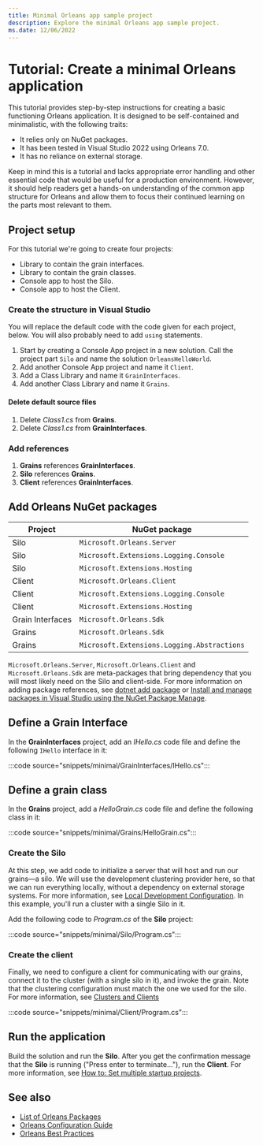 ```yaml
---
title: Minimal Orleans app sample project
description: Explore the minimal Orleans app sample project.
ms.date: 12/06/2022
---
```


# Tutorial: Create a minimal Orleans application

This tutorial provides step-by-step instructions for creating a basic functioning Orleans application. It is designed to be self-contained and minimalistic, with the following traits:

- It relies only on NuGet packages.
- It has been tested in Visual Studio 2022 using Orleans 7.0.
- It has no reliance on external storage.

Keep in mind this is a tutorial and lacks appropriate error handling and other essential code that would be useful for a production environment. However, it should help readers get a hands-on understanding of the common app structure for Orleans and allow them to focus their continued learning on the parts most relevant to them.

## Project setup

For this tutorial we're going to create four projects:

- Library to contain the grain interfaces.
- Library to contain the grain classes.
- Console app to host the Silo.
- Console app to host the Client.

### Create the structure in Visual Studio

You will replace the default code with the code given for each project, below. You will also probably need to add `using` statements.

1. Start by creating a Console App project in a new solution. Call the project part `Silo` and name the solution `OrleansHelloWorld`.
2. Add another Console App project and name it `Client`.
3. Add a Class Library and name it `GrainInterfaces`.
4. Add another Class Library and name it `Grains`.

#### Delete default source files

1. Delete _Class1.cs_ from **Grains**.
1. Delete _Class1.cs_ from **GrainInterfaces**.

### Add references

1. **Grains** references **GrainInterfaces**.
1. **Silo** references **Grains**.
1. **Client** references **GrainInterfaces**.

## Add Orleans NuGet packages

| Project          | NuGet package                               |
|------------------|---------------------------------------------|
| Silo             | `Microsoft.Orleans.Server`                  |
| Silo             | `Microsoft.Extensions.Logging.Console`      |
| Silo             | `Microsoft.Extensions.Hosting`              |
| Client           | `Microsoft.Orleans.Client`                  |
| Client           | `Microsoft.Extensions.Logging.Console`      |
| Client           | `Microsoft.Extensions.Hosting`              |
| Grain Interfaces | `Microsoft.Orleans.Sdk`                     |
| Grains           | `Microsoft.Orleans.Sdk`                     |
| Grains           | `Microsoft.Extensions.Logging.Abstractions` |

`Microsoft.Orleans.Server`, `Microsoft.Orleans.Client` and `Microsoft.Orleans.Sdk` are meta-packages that bring dependency that you will most likely need on the Silo and client-side. For more information on adding package references, see [dotnet add package](../../core/tools/dotnet-add-package.md) or [Install and manage packages in Visual Studio using the NuGet Package Manage](/nuget/consume-packages/install-use-packages-visual-studio).

## Define a Grain Interface

In the **GrainInterfaces** project, add an _IHello.cs_ code file and define the following `IHello` interface in it:

:::code source="snippets/minimal/GrainInterfaces/IHello.cs":::

## Define a grain class

In the **Grains** project, add a _HelloGrain.cs_ code file and define the following class in it:

:::code source="snippets/minimal/Grains/HelloGrain.cs":::

### Create the Silo

At this step, we add code to initialize a server that will host and run our grains&mdash;a silo. We will use the development clustering provider here, so that we can run everything locally, without a dependency on external storage systems. For more information, see [Local Development Configuration](../host/configuration-guide/local-development-configuration.md). In this example, you'll run a cluster with a single Silo in it.

Add the following code to _Program.cs_ of the **Silo** project:

:::code source="snippets/minimal/Silo/Program.cs":::

### Create the client

Finally, we need to configure a client for communicating with our grains, connect it to the cluster (with a single silo in it), and invoke the grain. Note that the clustering configuration must match the one we used for the silo. For more information, see [Clusters and Clients](../host/client.md)

:::code source="snippets/minimal/Client/Program.cs":::

## Run the application

Build the solution and run the **Silo**. After you get the confirmation message that the **Silo** is running ("Press enter to terminate..."), run the **Client**. For more information, see [How to: Set multiple startup projects](/visualstudio/ide/how-to-set-multiple-startup-projects).

## See also

- [List of Orleans Packages](../resources/nuget-packages.md)
- [Orleans Configuration Guide](../host/configuration-guide/index.md)
- [Orleans Best Practices](https://www.microsoft.com/research/publication/orleans-best-practices)
